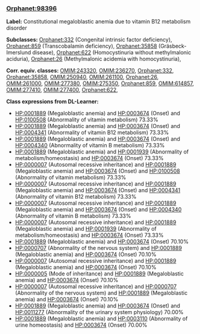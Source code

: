 
### [Orphanet:98396](http://www.orpha.net/ORDO/Orphanet_98396)
**Label:** Constitutional megaloblastic anemia due to vitamin B12 metabolism disorder

**Subclasses:** [Orphanet:332](http://www.orpha.net/ORDO/Orphanet_332) (Congenital intrinsic factor deficiency), [Orphanet:859](http://www.orpha.net/ORDO/Orphanet_859) (Transcobalamin deficiency), [Orphanet:35858](http://www.orpha.net/ORDO/Orphanet_35858) (Gräsbeck-Imerslund disease), [Orphanet:622](http://www.orpha.net/ORDO/Orphanet_622) (Homocystinuria without methylmalonic aciduria), [Orphanet:26](http://www.orpha.net/ORDO/Orphanet_26) (Methylmalonic acidemia with homocystinuria), 

**Corr. equiv. classes:** [OMIM:243320](http://purl.obolibrary.org/obo/OMIM_243320), [OMIM:236270](http://purl.obolibrary.org/obo/OMIM_236270), [Orphanet:332](http://www.orpha.net/ORDO/Orphanet_332), [Orphanet:35858](http://www.orpha.net/ORDO/Orphanet_35858), [OMIM:250940](http://purl.obolibrary.org/obo/OMIM_250940), [OMIM:261100](http://purl.obolibrary.org/obo/OMIM_261100), [Orphanet:26](http://www.orpha.net/ORDO/Orphanet_26), [OMIM:261000](http://purl.obolibrary.org/obo/OMIM_261000), [OMIM:277380](http://purl.obolibrary.org/obo/OMIM_277380), [OMIM:275350](http://purl.obolibrary.org/obo/OMIM_275350), [Orphanet:859](http://www.orpha.net/ORDO/Orphanet_859), [OMIM:614857](http://purl.obolibrary.org/obo/OMIM_614857), [OMIM:277410](http://purl.obolibrary.org/obo/OMIM_277410), [OMIM:277400](http://purl.obolibrary.org/obo/OMIM_277400), [Orphanet:622](http://www.orpha.net/ORDO/Orphanet_622), 

**Class expressions from DL-Learner:**

- [HP:0001889](http://purl.obolibrary.org/obo/HP_0001889) (Megaloblastic anemia) and [HP:0003674](http://purl.obolibrary.org/obo/HP_0003674) (Onset) and [HP:0100508](http://purl.obolibrary.org/obo/HP_0100508) (Abnormality of vitamin metabolism) 73.33%
- [HP:0001889](http://purl.obolibrary.org/obo/HP_0001889) (Megaloblastic anemia) and [HP:0003674](http://purl.obolibrary.org/obo/HP_0003674) (Onset) and [HP:0004341](http://purl.obolibrary.org/obo/HP_0004341) (Abnormality of vitamin B12 metabolism) 73.33%
- [HP:0001889](http://purl.obolibrary.org/obo/HP_0001889) (Megaloblastic anemia) and [HP:0003674](http://purl.obolibrary.org/obo/HP_0003674) (Onset) and [HP:0004340](http://purl.obolibrary.org/obo/HP_0004340) (Abnormality of vitamin B metabolism) 73.33%
- [HP:0001889](http://purl.obolibrary.org/obo/HP_0001889) (Megaloblastic anemia) and [HP:0001939](http://purl.obolibrary.org/obo/HP_0001939) (Abnormality of metabolism/homeostasis) and [HP:0003674](http://purl.obolibrary.org/obo/HP_0003674) (Onset) 73.33%
- [HP:0000007](http://purl.obolibrary.org/obo/HP_0000007) (Autosomal recessive inheritance) and [HP:0001889](http://purl.obolibrary.org/obo/HP_0001889) (Megaloblastic anemia) and [HP:0003674](http://purl.obolibrary.org/obo/HP_0003674) (Onset) and [HP:0100508](http://purl.obolibrary.org/obo/HP_0100508) (Abnormality of vitamin metabolism) 73.33%
- [HP:0000007](http://purl.obolibrary.org/obo/HP_0000007) (Autosomal recessive inheritance) and [HP:0001889](http://purl.obolibrary.org/obo/HP_0001889) (Megaloblastic anemia) and [HP:0003674](http://purl.obolibrary.org/obo/HP_0003674) (Onset) and [HP:0004341](http://purl.obolibrary.org/obo/HP_0004341) (Abnormality of vitamin B12 metabolism) 73.33%
- [HP:0000007](http://purl.obolibrary.org/obo/HP_0000007) (Autosomal recessive inheritance) and [HP:0001889](http://purl.obolibrary.org/obo/HP_0001889) (Megaloblastic anemia) and [HP:0003674](http://purl.obolibrary.org/obo/HP_0003674) (Onset) and [HP:0004340](http://purl.obolibrary.org/obo/HP_0004340) (Abnormality of vitamin B metabolism) 73.33%
- [HP:0000007](http://purl.obolibrary.org/obo/HP_0000007) (Autosomal recessive inheritance) and [HP:0001889](http://purl.obolibrary.org/obo/HP_0001889) (Megaloblastic anemia) and [HP:0001939](http://purl.obolibrary.org/obo/HP_0001939) (Abnormality of metabolism/homeostasis) and [HP:0003674](http://purl.obolibrary.org/obo/HP_0003674) (Onset) 73.33%
- [HP:0001889](http://purl.obolibrary.org/obo/HP_0001889) (Megaloblastic anemia) and [HP:0003674](http://purl.obolibrary.org/obo/HP_0003674) (Onset) 70.10%
- [HP:0000707](http://purl.obolibrary.org/obo/HP_0000707) (Abnormality of the nervous system) and [HP:0001889](http://purl.obolibrary.org/obo/HP_0001889) (Megaloblastic anemia) and [HP:0003674](http://purl.obolibrary.org/obo/HP_0003674) (Onset) 70.10%
- [HP:0000007](http://purl.obolibrary.org/obo/HP_0000007) (Autosomal recessive inheritance) and [HP:0001889](http://purl.obolibrary.org/obo/HP_0001889) (Megaloblastic anemia) and [HP:0003674](http://purl.obolibrary.org/obo/HP_0003674) (Onset) 70.10%
- [HP:0000005](http://purl.obolibrary.org/obo/HP_0000005) (Mode of inheritance) and [HP:0001889](http://purl.obolibrary.org/obo/HP_0001889) (Megaloblastic anemia) and [HP:0003674](http://purl.obolibrary.org/obo/HP_0003674) (Onset) 70.10%
- [HP:0000007](http://purl.obolibrary.org/obo/HP_0000007) (Autosomal recessive inheritance) and [HP:0000707](http://purl.obolibrary.org/obo/HP_0000707) (Abnormality of the nervous system) and [HP:0001889](http://purl.obolibrary.org/obo/HP_0001889) (Megaloblastic anemia) and [HP:0003674](http://purl.obolibrary.org/obo/HP_0003674) (Onset) 70.10%
- [HP:0001889](http://purl.obolibrary.org/obo/HP_0001889) (Megaloblastic anemia) and [HP:0003674](http://purl.obolibrary.org/obo/HP_0003674) (Onset) and [HP:0011277](http://purl.obolibrary.org/obo/HP_0011277) (Abnormality of the urinary system physiology) 70.00%
- [HP:0001889](http://purl.obolibrary.org/obo/HP_0001889) (Megaloblastic anemia) and [HP:0003110](http://purl.obolibrary.org/obo/HP_0003110) (Abnormality of urine homeostasis) and [HP:0003674](http://purl.obolibrary.org/obo/HP_0003674) (Onset) 70.00%


